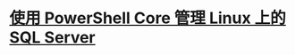 # [使用 PowerShell Core 管理 Linux 上的 SQL Server](https://docs.microsoft.com/zh-cn/sql/linux/sql-server-linux-manage-powershell-core?view=sql-server-linux-ver16)